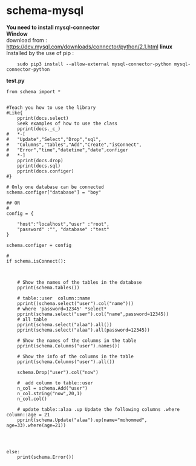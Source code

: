 # schema-mysql

__You need to install mysql-connector__<br>
	__Window__<br>
	download from :
		https://dev.mysql.com/downloads/connector/python/2.1.html
	__linux__<br>
	Installed by the use of pip  :
	
		sudo pip3 install --allow-external mysql-connector-python mysql-connector-python


__test.py__ <br>

	
	from schema import * 
	
	
	#Teach you how to use the library
	#Like{
		pprint(docs.select)
		Seek examples of how to use the class
		pprint(docs._c_)
	#	*-[
	#	"Update","Select","Drop","sql",
	#	"Columns","tables","Add","Create","isConnect",
	#	"Error","time","datetime","date",configer
	#	*-]
		pprint(docs.drop)
		pprint(docs.sql)
		pprint(docs.configer)
	#}
	
	# Only one database can be connected
	schema.configer["database"] = "boy"
	
	## OR
	# 
	config = {
	
 		"host":"localhost","user" :"root",
		"password" :"", "database" :"test"
	}
	
	schema.configer = config
	
	# 
	if schema.isConnect():
		

		
		# Show the names of the tables in the database
		pprint(schema.tables())
		
		# table::user  column::name
		pprint((schema.select("user").col("name")))
		# where 'password=12345' *select*
		pprint(schema.select("user").col("name",password=12345))
		# all table 
		pprint(schema.select("alaa").all())
		pprint(schema.select("alaa").all(password=12345))

		# Show the names of the columns in the table
		pprint(schema.Columns("user").names())
		
		# Show the info of the columns in the table
		pprint(schema.Columns("user").all())

		schema.Drop("user").col("now")
		
		#  add column to table::user
		n_col = schema.Add("user")
		n_col.string("now",20,1)
		n_col.col()
		
		# update table::alaa .up Update the following columns .where column::age = 21 
		pprint(schema.Update("alaa").up(name="mohommed", age=33).where(age=21))

		


	else:
	    print(schema.Error())
	

